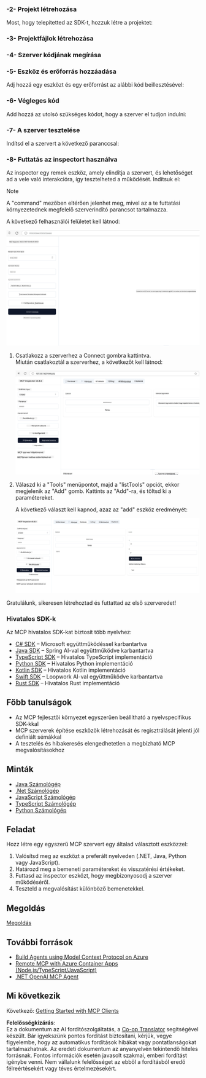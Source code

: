 <!--
CO_OP_TRANSLATOR_METADATA:
{
  "original_hash": "f01d4263fc6eec331615fef42429b720",
  "translation_date": "2025-06-18T18:25:50+00:00",
  "source_file": "03-GettingStarted/01-first-server/README.md",
  "language_code": "hu"
}
-->
### -2- Projekt létrehozása

Most, hogy telepítetted az SDK-t, hozzuk létre a projektet: 

### -3- Projektfájlok létrehozása

### -4- Szerver kódjának megírása

### -5- Eszköz és erőforrás hozzáadása

Adj hozzá egy eszközt és egy erőforrást az alábbi kód beillesztésével:

### -6- Végleges kód

Add hozzá az utolsó szükséges kódot, hogy a szerver el tudjon indulni:

### -7- A szerver tesztelése

Indítsd el a szervert a következő paranccsal:

### -8- Futtatás az inspectort használva

Az inspector egy remek eszköz, amely elindítja a szervert, és lehetőséget ad a vele való interakcióra, így tesztelheted a működését. Indítsuk el:

> [!NOTE]
> A "command" mezőben eltérően jelenhet meg, mivel az a te futtatási környezetednek megfelelő szerverindító parancsot tartalmazza.

A következő felhasználói felületet kell látnod:

![Connect](../../../../translated_images/connect.141db0b2bd05f096fb1dd91273771fd8b2469d6507656c3b0c9df4b3c5473929.hu.png)

1. Csatlakozz a szerverhez a Connect gombra kattintva.  
   Miután csatlakoztál a szerverhez, a következőt kell látnod:

   ![Connected](../../../../translated_images/connected.73d1e042c24075d386cacdd4ee7cd748c16364c277d814e646ff2f7b5eefde85.hu.png)

2. Válaszd ki a "Tools" menüpontot, majd a "listTools" opciót, ekkor megjelenik az "Add" gomb. Kattints az "Add"-ra, és töltsd ki a paramétereket.

   A következő választ kell kapnod, azaz az "add" eszköz eredményét:

   ![Result of running add](../../../../translated_images/ran-tool.a5a6ee878c1369ec1e379b81053395252a441799dbf23416c36ddf288faf8249.hu.png)

Gratulálunk, sikeresen létrehoztad és futtattad az első szerveredet!

### Hivatalos SDK-k

Az MCP hivatalos SDK-kat biztosít több nyelvhez:

- [C# SDK](https://github.com/modelcontextprotocol/csharp-sdk) – Microsoft együttműködéssel karbantartva
- [Java SDK](https://github.com/modelcontextprotocol/java-sdk) – Spring AI-val együttműködve karbantartva
- [TypeScript SDK](https://github.com/modelcontextprotocol/typescript-sdk) – Hivatalos TypeScript implementáció
- [Python SDK](https://github.com/modelcontextprotocol/python-sdk) – Hivatalos Python implementáció
- [Kotlin SDK](https://github.com/modelcontextprotocol/kotlin-sdk) – Hivatalos Kotlin implementáció
- [Swift SDK](https://github.com/modelcontextprotocol/swift-sdk) – Loopwork AI-val együttműködve karbantartva
- [Rust SDK](https://github.com/modelcontextprotocol/rust-sdk) – Hivatalos Rust implementáció

## Főbb tanulságok

- Az MCP fejlesztői környezet egyszerűen beállítható a nyelvspecifikus SDK-kkal
- MCP szerverek építése eszközök létrehozását és regisztrálását jelenti jól definiált sémákkal
- A tesztelés és hibakeresés elengedhetetlen a megbízható MCP megvalósításokhoz

## Minták

- [Java Számológép](../samples/java/calculator/README.md)
- [.Net Számológép](../../../../03-GettingStarted/samples/csharp)
- [JavaScript Számológép](../samples/javascript/README.md)
- [TypeScript Számológép](../samples/typescript/README.md)
- [Python Számológép](../../../../03-GettingStarted/samples/python)

## Feladat

Hozz létre egy egyszerű MCP szervert egy általad választott eszközzel:

1. Valósítsd meg az eszközt a preferált nyelveden (.NET, Java, Python vagy JavaScript).
2. Határozd meg a bemeneti paramétereket és visszatérési értékeket.
3. Futtasd az inspector eszközt, hogy megbizonyosodj a szerver működéséről.
4. Teszteld a megvalósítást különböző bemenetekkel.

## Megoldás

[Megoldás](./solution/README.md)

## További források

- [Build Agents using Model Context Protocol on Azure](https://learn.microsoft.com/azure/developer/ai/intro-agents-mcp)
- [Remote MCP with Azure Container Apps (Node.js/TypeScript/JavaScript)](https://learn.microsoft.com/samples/azure-samples/mcp-container-ts/mcp-container-ts/)
- [.NET OpenAI MCP Agent](https://learn.microsoft.com/samples/azure-samples/openai-mcp-agent-dotnet/openai-mcp-agent-dotnet/)

## Mi következik

Következő: [Getting Started with MCP Clients](/03-GettingStarted/02-client/README.md)

**Felelősségkizárás**:  
Ez a dokumentum az AI fordítószolgáltatás, a [Co-op Translator](https://github.com/Azure/co-op-translator) segítségével készült. Bár igyekszünk pontos fordítást biztosítani, kérjük, vegye figyelembe, hogy az automatikus fordítások hibákat vagy pontatlanságokat tartalmazhatnak. Az eredeti dokumentum az anyanyelvén tekintendő hiteles forrásnak. Fontos információk esetén javasolt szakmai, emberi fordítást igénybe venni. Nem vállalunk felelősséget az ebből a fordításból eredő félreértésekért vagy téves értelmezésekért.